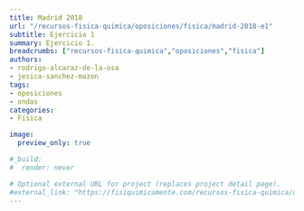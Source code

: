 ```yaml
---
title: Madrid 2018
url: "/recursos-fisica-quimica/oposiciones/fisica/madrid-2018-e1"
subtitle: Ejercicio 1
summary: Ejercicio 1.
breadcrumbs: ["recursos-fisica-quimica","oposiciones","fisica"]
authors:
- rodrigo-alcaraz-de-la-osa
- jesica-sanchez-mazon
tags:
- oposiciones
- ondas
categories:
- Física

image:
  preview_only: true

#_build:
#  render: never

# Optional external URL for project (replaces project detail page).
#external_link: "https://fisiquimicamente.com/recursos-fisica-quimica/oposiciones/fisica/madrid-2018-e1/madrid-2018-e1.pdf"
---
```


<!-- <iframe src="https://docs.google.com/viewer?url=https://fisiquimicamente.com/recursos-fisica-quimica/oposiciones/fisica/madrid-2018-e1/madrid-2018-e1.pdf&embedded=true" style="width: 100vw; height: 500px; position: relative; left: 50%; right: 50%; margin-left: -50vw; margin-right: -50vw;" frameborder="0"></iframe> -->

<div id="adobe-dc-view" style="width: 100vw; position: relative; left: 50%; right: 50%; margin-left: -50vw; margin-right: -50vw;"></div>
<script src="https://documentcloud.adobe.com/view-sdk/main.js"></script>
<script type="text/javascript">
	document.addEventListener("adobe_dc_view_sdk.ready", function(){ 
		var adobeDCView = new AdobeDC.View({clientId: "5b6be996ab824b0e8113830d11740fa3", divId: "adobe-dc-view"});
		adobeDCView.previewFile({
			content:{location: {url: "https://fisiquimicamente.com/recursos-fisica-quimica/oposiciones/fisica/madrid-2018-e1/madrid-2018-e1.pdf"}},
			metaData:{fileName: "madrid-2018-e1.pdf"}
		}, {embedMode: "IN_LINE"});
	});
</script>